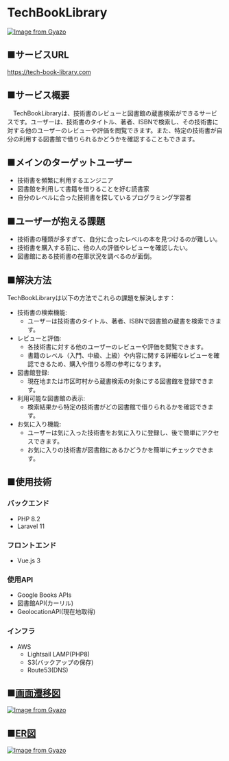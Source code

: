 # TechBookLibrary
[![Image from Gyazo](https://i.gyazo.com/2b0faf396aa341b283bfc8c2c0336a1f.png)](https://gyazo.com/2b0faf396aa341b283bfc8c2c0336a1f)

## ■サービスURL
https://tech-book-library.com

## ■サービス概要
&emsp;TechBookLibraryは、技術書のレビューと図書館の蔵書検索ができるサービスです。ユーザーは、技術書のタイトル、著者、ISBNで検索し、その技術書に対する他のユーザーのレビューや評価を閲覧できます。また、特定の技術書が自分の利用する図書館で借りられるかどうかを確認することもできます。

## ■メインのターゲットユーザー
 - 技術書を頻繁に利用するエンジニア
 - 図書館を利用して書籍を借りることを好む読書家
 - 自分のレベルに合った技術書を探しているプログラミング学習者

## ■ユーザーが抱える課題
- 技術書の種類が多すぎて、自分に合ったレベルの本を見つけるのが難しい。
- 技術書を購入する前に、他の人の評価やレビューを確認したい。
- 図書館にある技術書の在庫状況を調べるのが面倒。

## ■解決方法
TechBookLibraryは以下の方法でこれらの課題を解決します：
- 技術書の検索機能:
  - ユーザーは技術書のタイトル、著者、ISBNで図書館の蔵書を検索できます。
- レビューと評価:
  - 各技術書に対する他のユーザーのレビューや評価を閲覧できます。
  - 書籍のレベル（入門、中級、上級）や内容に関する詳細なレビューを確認できるため、購入や借りる際の参考になります。
- 図書館登録:
  - 現在地または市区町村から蔵書検索の対象にする図書館を登録できます。
- 利用可能な図書館の表示:
  - 検索結果から特定の技術書がどの図書館で借りられるかを確認できます。
- お気に入り機能:
  - ユーザーは気に入った技術書をお気に入りに登録し、後で簡単にアクセスできます。
  - お気に入りの技術書が図書館にあるかどうかを簡単にチェックできます。

## ■使用技術
### バックエンド
- PHP 8.2
- Laravel 11
### フロントエンド
- Vue.js 3
### 使用API
- Google Books APIs
- 図書館API(カーリル)
- GeolocationAPI(現在地取得)
### インフラ
- AWS
  - Lightsail LAMP(PHP8)
  - S3(バックアップの保存)
  - Route53(DNS)

## ■[画面遷移図](https://drive.google.com/file/d/1spMPvU-7c2W0sn3dUXYlyugFOF3SPa-l/view?usp=sharing)
[![Image from Gyazo](https://i.gyazo.com/3731f69307f0a99a43564e55bd706cf9.png)](https://gyazo.com/3731f69307f0a99a43564e55bd706cf9)

## ■[ER図](https://drive.google.com/file/d/1EIm1-x5Hvp7RhYqe0K9zcKMyxp2eH_P3/view?usp=sharing)
[![Image from Gyazo](https://i.gyazo.com/fbaa52b77db60d087ca264e7f4ffb1ce.png)](https://gyazo.com/fbaa52b77db60d087ca264e7f4ffb1ce)
